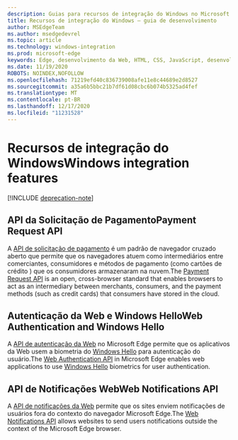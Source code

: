```yaml
---
description: Guias para recursos de integração do Windows no Microsoft Edge.
title: Recursos de integração do Windows – guia de desenvolvimento
author: MSEdgeTeam
ms.author: msedgedevrel
ms.topic: article
ms.technology: windows-integration
ms.prod: microsoft-edge
keywords: Edge, desenvolvimento da Web, HTML, CSS, JavaScript, desenvolvedor
ms.date: 11/19/2020
ROBOTS: NOINDEX,NOFOLLOW
ms.openlocfilehash: 71219efd40c836739008afe11e8c44689e2d8527
ms.sourcegitcommit: a35a6b5bbc21b7df61d08cbc6b074b5325ad4fef
ms.translationtype: MT
ms.contentlocale: pt-BR
ms.lasthandoff: 12/17/2020
ms.locfileid: "11231528"
---
```

# <span data-ttu-id="52515-104">Recursos de integração do Windows</span><span class="sxs-lookup"><span data-stu-id="52515-104">Windows integration features</span></span>  

[!INCLUDE [deprecation-note](../includes/legacy-edge-note.md)]  

## <span data-ttu-id="52515-105">API da Solicitação de Pagamento</span><span class="sxs-lookup"><span data-stu-id="52515-105">Payment Request API</span></span>  

<span data-ttu-id="52515-106">A [API de solicitação de pagamento](./windows-integration/payment-request-api.md) é um padrão de navegador cruzado aberto que permite que os navegadores atuem como intermediários entre comerciantes, consumidores e métodos de pagamento \(como cartões de crédito \) que os consumidores armazenaram na nuvem.</span><span class="sxs-lookup"><span data-stu-id="52515-106">The [Payment Request API](./windows-integration/payment-request-api.md) is an open, cross-browser standard that enables browsers to act as an intermediary between merchants, consumers, and the payment methods \(such as credit cards\) that consumers have stored in the cloud.</span></span>  

## <span data-ttu-id="52515-107">Autenticação da Web e Windows Hello</span><span class="sxs-lookup"><span data-stu-id="52515-107">Web Authentication and Windows Hello</span></span>  

<span data-ttu-id="52515-108">A [API de autenticação da Web](./windows-integration/web-authentication.md) no Microsoft Edge permite que os aplicativos da Web usem a biometria do [Windows Hello](https://www.microsoft.com/windows/comprehensive-security) para autenticação do usuário.</span><span class="sxs-lookup"><span data-stu-id="52515-108">The [Web Authentication API](./windows-integration/web-authentication.md) in Microsoft Edge enables web applications to use [Windows Hello](https://www.microsoft.com/windows/comprehensive-security) biometrics for user authentication.</span></span>  

## <span data-ttu-id="52515-109">API de Notificações Web</span><span class="sxs-lookup"><span data-stu-id="52515-109">Web Notifications API</span></span>  

<span data-ttu-id="52515-110">A [API de notificações da Web](./windows-integration/web-notifications-api.md) permite que os sites enviem notificações de usuários fora do contexto do navegador Microsoft Edge.</span><span class="sxs-lookup"><span data-stu-id="52515-110">The [Web Notifications API](./windows-integration/web-notifications-api.md) allows websites to send users notifications outside the context of the Microsoft Edge browser.</span></span>  
